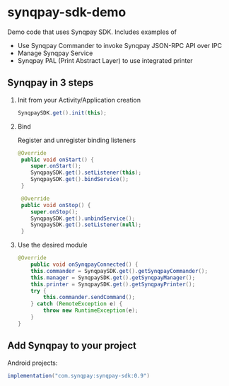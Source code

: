 
# synqpay-sdk-demo

Demo code that uses Synqpay SDK. Includes examples of

- Use Synqpay Commander to invoke Synqpay JSON-RPC API over IPC
- Manage Synqpay Service
- Synqpay PAL (Print Abstract Layer) to use integrated printer


Synqpay in 3 steps
------------------  

1. Init from your Activity/Application creation

    ```java
    SynqpaySDK.get().init(this);
    ```

2. Bind

   Register and unregister binding listeners

    ```java
    @Override  
     public void onStart() {  
        super.onStart(); 
        SynqpaySDK.get().setListener(this); 
        SynqpaySDK.get().bindService(); 
     }

     @Override  
     public void onStop() {  
        super.onStop(); 
        SynqpaySDK.get().unbindService(); 
        SynqpaySDK.get().setListener(null); 
     } 
    ```


3. Use the desired module

    ```java
    @Override
        public void onSynqpayConnected() {  
        this.commander = SynqpaySDK.get().getSynqpayCommander(); 
        this.manager = SynqpaySDK.get().getSynqpayManager(); 
        this.printer = SynqpaySDK.get().getSynqpayPrinter();  
        try { 
            this.commander.sendCommand(); 
        } catch (RemoteException e) {  
            throw new RuntimeException(e);  
        }
    } 
    ```

Add Synqpay to your project
--------------------------------  

Android projects:
```groovy  
implementation("com.synqpay:synqpay-sdk:0.9")  
```